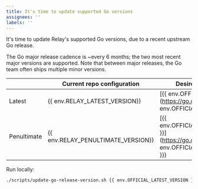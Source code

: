 ```yaml
---
title: It's time to update supported Go versions
assignees: ''
labels: ''
---
```

It's time to update Relay's supported Go versions, due to a recent upstream Go release.

The Go major release cadence is ~every 6 months; the two most recent major versions are supported. 
Note that between major releases, the Go team often ships multiple minor versions. 

|             | Current repo configuration         | Desired repo configuration                                                                                          |
|-------------|------------------------------------|---------------------------------------------------------------------------------------------------------------------|
| Latest      | {{ env.RELAY_LATEST_VERSION}}      | [{{ env.OFFICIAL_LATEST_VERSION }}](https://go.dev/doc/devel/release#go{{ env.OFFICIAL_LATEST_VERSION }})           |
| Penultimate | {{ env.RELAY_PENULTIMATE_VERSION}} | [{{ env.OFFICIAL_PENULTIMATE_VERSION }}](https://go.dev/doc/devel/release#go{{ env.OFFICIAL_PENULTIMATE_VERSION }}) |



Run locally:
```bash
./scripts/update-go-release-version.sh {{ env.OFFICIAL_LATEST_VERSION }} {{ env.OFFICIAL_PENULTIMATE_VERSION }}
```
